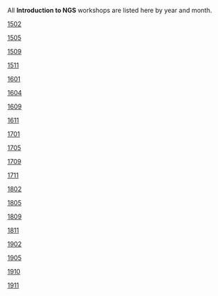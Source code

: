 All **Introduction to NGS** workshops are listed here by year and month.

<a href='https://scilifelab.github.io/courses/ngsintro/1502/'>1502</a>

<a href='https://scilifelab.github.io/courses/ngsintro/1505/'>1505</a>

<a href='https://scilifelab.github.io/courses/ngsintro/1509/'>1509</a>

<a href='https://scilifelab.github.io/courses/ngsintro/1511/'>1511</a>

<a href='https://scilifelab.github.io/courses/ngsintro/1601/'>1601</a>

<a href='https://scilifelab.github.io/courses/ngsintro/1604/'>1604</a>

<a href='https://scilifelab.github.io/courses/ngsintro/1609/'>1609</a>

<a href='https://scilifelab.github.io/courses/ngsintro/1611/'>1611</a>

<a href='https://scilifelab.github.io/courses/ngsintro/1701/'>1701</a>

<a href='https://scilifelab.github.io/courses/ngsintro/1705/'>1705</a>

<a href='https://scilifelab.github.io/courses/ngsintro/1709/'>1709</a>

<a href='https://scilifelab.github.io/courses/ngsintro/1711/'>1711</a>

<a href='https://scilifelab.github.io/courses/ngsintro/1802/'>1802</a>

<a href='https://scilifelab.github.io/courses/ngsintro/1805/'>1805</a>

<a href='https://scilifelab.github.io/courses/ngsintro/1809/'>1809</a>

<a href='https://scilifelab.github.io/courses/ngsintro/1811/'>1811</a>

<a href='https://scilifelab.github.io/courses/ngsintro/1902/'>1902</a>

<a href='https://scilifelab.github.io/courses/ngsintro/1905/'>1905</a>

<a href='https://scilifelab.github.io/courses/ngsintro/1910/'>1910</a>

<a href='https://scilifelab.github.io/courses/ngsintro/1911/'>1911</a>
